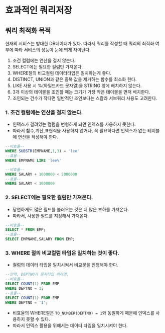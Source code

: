 # 효과적인 쿼리저장

## 쿼리 최적화 목적
현재의 서비스는 방대한 DB데이터가 있다. 따라서 쿼리를 작성할 때 쿼리의 최적화 여부에 따라 서비스의 성능이 눈에 띄게 차이난다.


1. 조건 컬럼에는 연산을 걸지 않는다.
2. SELECT에는 필요한 컬럼만 가져온다.
3. WHERE절의 비교컬럼 데이터타입은 일치하는게 좋다.
4. DISTINCT, UNION과 같은 중복 값을 제거하는 함수를 최소화 한다.
5. LIKE 사용 시 %(와일드카드 문자열)을 STRING 앞에 배치하지 않는다.
6. 3개 이상의 테이블을 조인할 때는 크기가 가장 작은 테이블을 먼저 배치한다.
7. 조인되는 건수가 작다면 일반적인 조인보다는 스칼라 서브쿼리 사용도 고려한다.


### 1. 조건 컬럼에는 연산을 걸지 않는다.
* 인덱스가 걸려있는 컬럼을 변형하게 되면 인덱스를 사용하지 못한다.
* 따라서 함수,계산,표현식을 사용하지 않거나, 꼭 필요하다면 인덱스가 없는 테이블에 연산을 작성해야 한다.

```SQL
--비효율--
WHERE SUBSTR(EMPNAME,1,3) = 'lee'
--효율--
WHERE EMPNAME LIKE 'lee%'
```

```SQL
--비효율--
WHERE SALARY + 1000000 < 2000000
--효율--
WHERE SALARY < 1000000
```


### 2. SELECT에는 필요한 컬럼만 가져온다.
* 당연하게도 많은 필드를 불러오는 것은 더 많은 부하를 가져온다.
* 따라서, 사용한 필드를 지정해서 가져온다.

```SQL
--비효율--
SELECT * FROM EMP;
--효율--
SELECT EMPNAME,SALARY FROM EMP;
```


### 3. WHERE 절의 비교컬럼 타입은 일치하는 것이 좋다.
* 컬럼의 데이터 타입을 일치시켜서 비교문을 진행해야 한다.

```SQL
--만약, DEPTNO가 문자타입 이라면,
--비효율--
SELECT COUNT(1) FROM EMP
WHERE DEPTNO = 1;
--효율--
SELECT COUNT(1) FROM EMP
WHERE DEPTNO = '1';
```
* 비효율의 WHERE절은 `TO_NUMBER(DEPTNO) = 1`와 동일하게 때문에 인덱스를 사용하지 못할 수 있다.
* 따라서 인덱스 활용을 위해서는 데이터 타입을 일치시켜야 한다.
